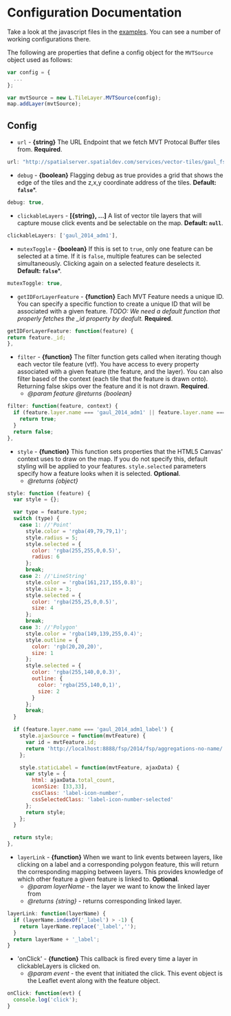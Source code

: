 # Configuration Documentation

Take a look at the javascript files in the [examples](../examples). You can see a number of working configurations there.

The following are properties that define a config object for the `MVTSource` object used as follows:

```js
var config = {
  ...
};

var mvtSource = new L.TileLayer.MVTSource(config);
map.addLayer(mvtSource);
```

## Config

* `url` - **{string}** The URL Endpoint that we fetch MVT Protocal Buffer tiles from. **Required**.

```js
url: "http://spatialserver.spatialdev.com/services/vector-tiles/gaul_fsp_india/{z}/{x}/{y}.pbf",
```

* `debug` - **{boolean}** Flagging debug as true provides a grid that shows the edge of the tiles and the z,x,y coordinate address of the tiles. **Default: `false`***.

```js
debug: true,
```

* `clickableLayers` - **[{string}, ...]** A list of vector tile layers that will capture mouse click events and be selectable on the map. **Default: `null`**.

```js
clickableLayers: ['gaul_2014_adm1'],
```

* `mutexToggle` - **{boolean}** If this is set to `true`, only one feature can be selected at a time. If it is `false`, multiple features can be selected simultaneously. Clicking again on a selected feature deselects it. **Default: `false`***.

```js
mutexToggle: true,
```

* `getIDForLayerFeature` - **{function}** Each MVT Feature needs a unique ID. You can specify a specific function to create a unique ID that will be associated with a given feature. *TODO: We need a default function that properly fetches the _id property by deafult.* **Required**.

```js
getIDForLayerFeature: function(feature) {
return feature._id;
},
```

* `filter` - **{function}** The filter function gets called when iterating though each vector tile feature (vtf). You have access to every property associated with a given feature (the feature, and the layer). You can also filter based of the context (each tile that the feature is drawn onto). Returning false skips over the feature and it is not drawn. **Required**.   
  * *@param feature* *@returns {boolean}*

```js
filter: function(feature, context) {
  if (feature.layer.name === 'gaul_2014_adm1' || feature.layer.name === 'gaul_2014_adm1_label') {
    return true;
  }
  return false;
},
```

* `style` - **{function}** This function sets properties that the HTML5 Canvas' context uses to draw on the map. If you do not specify this, default styling will be applied to your features. `style.selected` parameters specify how a feature looks when it is selected. **Optional**.
  * *@returns {object}* 

```js
style: function (feature) {
  var style = {};

  var type = feature.type;
  switch (type) {
    case 1: //'Point'
      style.color = 'rgba(49,79,79,1)';
      style.radius = 5;
      style.selected = {
        color: 'rgba(255,255,0,0.5)',
        radius: 6
      };
      break;
    case 2: //'LineString'
      style.color = 'rgba(161,217,155,0.8)';
      style.size = 3;
      style.selected = {
        color: 'rgba(255,25,0,0.5)',
        size: 4
      };
      break;
    case 3: //'Polygon'
      style.color = 'rgba(149,139,255,0.4)';
      style.outline = {
        color: 'rgb(20,20,20)',
        size: 1
      };
      style.selected = {
        color: 'rgba(255,140,0,0.3)',
        outline: {
          color: 'rgba(255,140,0,1)',
          size: 2
        }
      };
      break;
  }

  if (feature.layer.name === 'gaul_2014_adm1_label') {
    style.ajaxSource = function(mvtFeature) {
      var id = mvtFeature.id;
      return 'http://localhost:8888/fsp/2014/fsp/aggregations-no-name/' + id + '.json';
    };

    style.staticLabel = function(mvtFeature, ajaxData) {
      var style = {
        html: ajaxData.total_count,
        iconSize: [33,33],
        cssClass: 'label-icon-number',
        cssSelectedClass: 'label-icon-number-selected'
      };
      return style;
    };
  }

  return style;
},
```

* `layerLink` - **{function}**  When we want to link events between layers, like clicking on a label and a
                                corresponding polygon feature, this will return the corresponding mapping
                                between layers. This provides knowledge of which other feature a given feature
                                is linked to. **Optional**.
  * *@param layerName* - the layer we want to know the linked layer from
  * *@returns {string}* - returns corresponding linked layer.

```js
layerLink: function(layerName) {
  if (layerName.indexOf('_label') > -1) {
    return layerName.replace('_label','');
  }
  return layerName + '_label';
}
```

* 'onClick' - **{function}** This callback is fired every time a layer in clickableLayers is clicked on.
  * *@param event* - the event that initiated the click. This event object is the Leaflet event along with the feature object.

```js
onClick: function(evt) {
  console.log('click');
}
```
